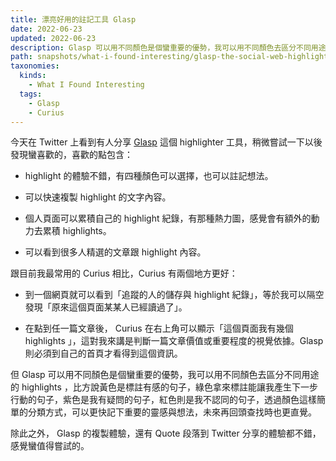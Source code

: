 ```yaml
---
title: 漂亮好用的註記工具 Glasp
date: 2022-06-23
updated: 2022-06-23
description: Glasp 可以用不同顏色是個蠻重要的優勢，我可以用不同顏色去區分不同用途的 highlights ，比方說黃色是標註有感的句子，綠色拿來標註能讓我產生下一步行動的句子，紫色是我有疑問的句子，紅色則是我不認同的句子，透過顏色這樣簡單的分類方式，可以更快記下重要的靈感與想法，未來再回頭查找時也更直覺。
path: snapshots/what-i-found-interesting/glasp-the-social-web-highlighter
taxonomies:
  kinds: 
    - What I Found Interesting
  tags: 
    - Glasp
    - Curius
---
```


今天在 Twitter 上看到有人分享 [Glasp](https://glasp.co/home) 這個 highlighter 工具，稍微嘗試一下以後發現蠻喜歡的，喜歡的點包含：

* highlight 的體驗不錯，有四種顏色可以選擇，也可以註記想法。

* 可以快速複製 highlight 的文字內容。

* 個人頁面可以累積自己的 highlight 紀錄，有那種熱力圖，感覺會有額外的動力去累積 highlights。

* 可以看到很多人精選的文章跟 highlight 內容。

跟目前我最常用的 Curius 相比，Curius 有兩個地方更好：

* 到一個網頁就可以看到「追蹤的人的儲存與 highlight 紀錄」，等於我可以隔空發現「原來這個頁面某某人已經讀過了」。

* 在點到任一篇文章後， Curius 在右上角可以顯示「這個頁面我有幾個 highlights 」，這對我來講是判斷一篇文章價值或重要程度的視覺依據。Glasp 則必須到自己的首頁才看得到這個資訊。

但 Glasp 可以用不同顏色是個蠻重要的優勢，我可以用不同顏色去區分不同用途的 highlights ，比方說黃色是標註有感的句子，綠色拿來標註能讓我產生下一步行動的句子，紫色是我有疑問的句子，紅色則是我不認同的句子，透過顏色這樣簡單的分類方式，可以更快記下重要的靈感與想法，未來再回頭查找時也更直覺。

除此之外， Glasp 的複製體驗，還有 Quote 段落到 Twitter 分享的體驗都不錯，感覺蠻值得嘗試的。